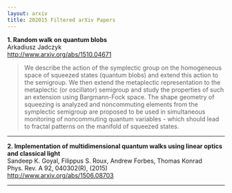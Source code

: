```yaml
---
layout: arxiv
title: 202015 Filtered arXiv Papers
---
```


**1.    Random walk on quantum blobs**  
Arkadiusz Jadczyk  
http://www.arxiv.org/abs/1510.04671  
<blockquote>
<p>
We describe the action of the symplectic group on the homogeneous space of squeezed states (quantum blobs) and extend this action to the semigroup. We then extend the metaplectic representation to the metaplectic (or oscillator) semigroup and study the properties of such an extension using Bargmann-Fock space. The shape geometry of squeezing is analyzed and noncommuting elements from the symplectic semigroup are proposed to be used in simultaneous monitoring of noncommuting quantum variables - which should lead to fractal patterns on the manifold of squeezed states.
</p>
</blockquote>

------

**2.    Implementation of multidimensional quantum walks using linear optics and classical light**  
Sandeep K. Goyal, Filippus S. Roux, Andrew Forbes, Thomas Konrad  
Phys. Rev. A 92, 040302(R), (2015)  
http://www.arxiv.org/abs/1506.08703  
<blockquote>
<p>

</p>
</blockquote>

------


